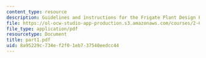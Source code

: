 ```yaml
---
content_type: resource
description: Guidelines and instructions for the Frigate Plant Design Project.
file: https://ol-ocw-studio-app-production.s3.amazonaws.com/courses/2-611-marine-power-and-propulsion-fall-2006/8a95229c734ef2f01eb737540eedcc44_part1.pdf
file_type: application/pdf
resourcetype: Document
title: part1.pdf
uid: 8a95229c-734e-f2f0-1eb7-37540eedcc44
---
```

